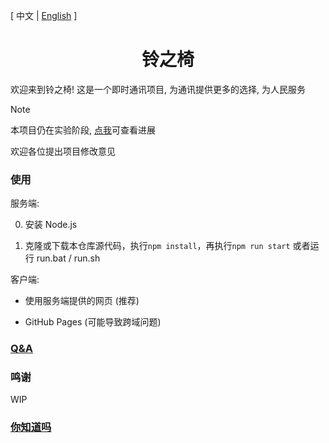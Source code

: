 [ 中文 | [English](readme_en.md) ]

<div align="center">
    <h1> 铃之椅 </h1>
</div>

欢迎来到铃之椅! 这是一个即时通讯项目, 为通讯提供更多的选择, 为人民服务

> [!NOTE]
> 本项目仍在实验阶段, [点我](final.md)可查看进展
>  
> 欢迎各位提出项目修改意见

### 使用

服务端:

  0. 安装 Node.js

  1. 克隆或下载本仓库源代码，执行`npm install`，再执行`npm run start` 或者运行 run.bat / run.sh

客户端:

  * 使用服务端提供的网页 (推荐)
 
  * GitHub Pages (可能导致跨域问题)

### [Q&A](.github/QA.md)

### 鸣谢

WIP

### [你知道吗](.github/do_you_know.md)
